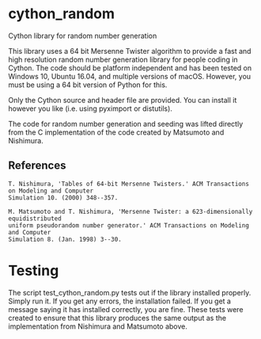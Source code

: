 # cython_random
Cython library for random number generation

This library uses a 64 bit Mersenne Twister algorithm to provide a fast and high resolution random number generation library for people coding in Cython. The code should be platform independent and has been tested on Windows 10, Ubuntu 16.04, and multiple versions of macOS. However, you must be using a 64 bit version of Python for this.

Only the Cython source and header file are provided. You can install it however you like (i.e. using pyximport or distutils).

The code for random number generation and seeding was lifted directly from the C implementation of the code created by Matsumoto and Nishimura.

## References

    T. Nishimura, 'Tables of 64-bit Mersenne Twisters.' ACM Transactions on Modeling and Computer 
    Simulation 10. (2000) 348--357.
   
    M. Matsumoto and T. Nishimura, 'Mersenne Twister: a 623-dimensionally equidistributed 
    uniform pseudorandom number generator.' ACM Transactions on Modeling and Computer 
    Simulation 8. (Jan. 1998) 3--30.
 

# Testing

The script test_cython_random.py tests out if the library installed properly. Simply run it. If you get any errors, the installation failed. If you get a message saying it has installed correctly, you are fine. These tests were created to ensure that this library produces the same output as the implementation from Nishimura and Matsumoto above.


